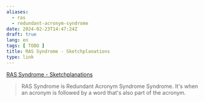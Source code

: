 ```yaml
---
aliases:
  - ras
  - redundant-acronym-syndrome
date: 2024-02-23T14:47:24Z
draft: true
lang: en
tags: [ TODO ]
title: RAS Syndrome - Sketchplanations
type: link
---
```


[RAS Syndrome - Sketchplanations](https://sketchplanations.com/ras-syndrome)

> RAS Syndrome is Redundant Acronym Syndrome Syndrome. It's when an acronym is followed by a word that's also part of the acronym.
